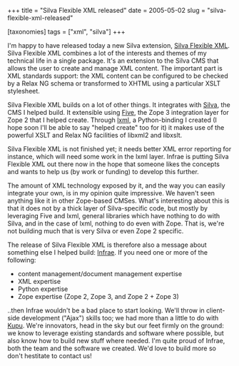 +++
title = "Silva Flexible XML released"
date = 2005-05-02
slug = "silva-flexible-xml-released"

[taxonomies]
tags = ["xml", "silva"]
+++

I'm happy to have released today a new Silva extension, [Silva Flexible
XML](http://www.infrae.com/download/SilvaFlexibleXML). Silva Flexible
XML combines a lot of the interests and themes of my technical life in a
single package. It's an extension to the Silva CMS that allows the user
to create and manage XML content. The important part is XML standards
support: the XML content can be configured to be checked by a Relax NG
schema or transformed to XHTML using a particular XSLT stylesheet.

Silva Flexible XML builds on a lot of other things. It integrates with
[Silva](http://www.infrae.com/products/silva), the CMS I helped build.
It extensible using [Five](http://codespeak.net/z3/five), the Zope 3
integration layer for Zope 2 that I helped create. Through
[lxml](http://codespeak.net/lxml), a Python-binding I created (I hope
soon I'll be able to say "helped create" too for it) it makes use of the
powerful XSLT and Relax NG facilities of libxml2 and libxslt.

Silva Flexible XML is not finished yet; it needs better XML error
reporting for instance, which will need some work in the lxml layer.
Infrae is putting Silva Flexible XML out there now in the hope that
someone likes the concepts and wants to help us (by work or funding) to
develop this further.

The amount of XML technology exposed by it, and the way you can easily
integrate your own, is in my opinion quite impressive. We haven't seen
anything like it in other Zope-based CMSes. What's interesting about
this is that it does not by a thick layer of Silva-specific code, but
mostly by leveraging Five and lxml, general libraries which have nothing
to do with Silva, and in the case of lxml, nothing to do even with Zope.
That is, we're not building much that is very Silva or even Zope 2
specific.

The release of Silva Flexible XML is therefore also a message about
something else I helped build: [Infrae](http://www.infrae.com). If you
need one or more of the following:

- content management/document management expertise
- XML expertise
- Python expertise
- Zope expertise (Zope 2, Zope 3, and Zope 2 + Zope 3)

..then Infrae wouldn't be a bad place to start looking. We'll throw in
client-side development ("Ajax") skills too; we had more than a little
to do with [Kupu](http://kupu.oscom.org). We're innovators, head in the
sky but our feet firmly on the ground: we know to leverage existing
standards and software where possible, but also know how to build new
stuff where needed. I'm quite proud of Infrae, both the team and the
software we created. We'd love to build more so don't hestitate to
contact us!
